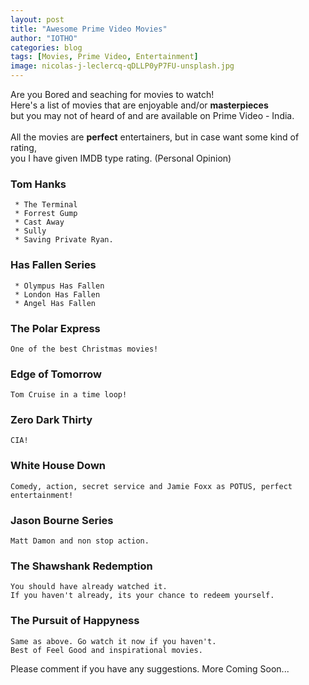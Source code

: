 ```yaml
---
layout: post
title: "Awesome Prime Video Movies"
author: "IOTHO"
categories: blog
tags: [Movies, Prime Video, Entertainment]
image: nicolas-j-leclercq-qDLLP0yP7FU-unsplash.jpg
---
```


Are you Bored and seaching for movies to watch! \
Here's a list of movies that are enjoyable and/or **masterpieces** \
but you may not of heard of and are available on Prime Video - India.\
\
All the movies are **perfect** entertainers, but in case want some kind of rating, \
you I have given IMDB type rating. (Personal Opinion)



### Tom Hanks
     * The Terminal
     * Forrest Gump
     * Cast Away
     * Sully
     * Saving Private Ryan. 
     
### Has Fallen Series
     * Olympus Has Fallen
     * London Has Fallen
     * Angel Has Fallen
     
### The Polar Express
    One of the best Christmas movies!
   
### Edge of Tomorrow
    Tom Cruise in a time loop!
    
### Zero Dark Thirty
    CIA!
    
### White House Down
     
    Comedy, action, secret service and Jamie Foxx as POTUS, perfect entertainment!
    
### Jason Bourne Series
    Matt Damon and non stop action.
    
### The Shawshank Redemption
    You should have already watched it.
    If you haven't already, its your chance to redeem yourself.
    
### The Pursuit of Happyness
    Same as above. Go watch it now if you haven't.
    Best of Feel Good and inspirational movies.
    
    

Please comment if you have any suggestions.
More Coming Soon...
